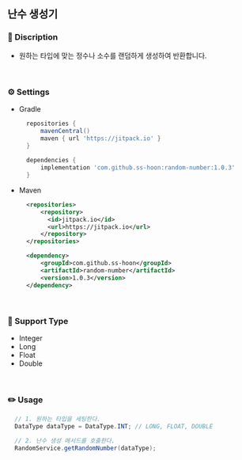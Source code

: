 ## 난수 생성기

### 🔔 Discription
* 원하는 타입에 맞는 정수나 소수를 랜덤하게 생성하여 반환합니다.

<br>

### ⚙️ Settings
* Gradle
  ```groovy
    repositories {
        mavenCentral()
        maven { url 'https://jitpack.io' }
    }
    
    dependencies {
        implementation 'com.github.ss-hoon:random-number:1.0.3'
    }
  ```
  
* Maven
  ```xml
    <repositories>
        <repository>
          <id>jitpack.io</id>
          <url>https://jitpack.io</url>
        </repository>
    </repositories>
  
    <dependency>
        <groupId>com.github.ss-hoon</groupId>
        <artifactId>random-number</artifactId>
        <version>1.0.3</version>
    </dependency>
  ```

<br>

### 🔑 Support Type
* Integer
* Long
* Float
* Double

<br>

### ✏️ Usage
  ```java
    // 1. 원하는 타입을 세팅한다.
    DataType dataType = DataType.INT; // LONG, FLOAT, DOUBLE

    // 2. 난수 생성 메서드를 호출한다.
    RandomService.getRandomNumber(dataType);
  ```

